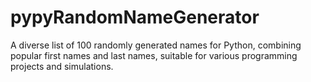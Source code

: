 # pypyRandomNameGenerator
A diverse list of 100 randomly generated names for Python, combining popular first names and last names, suitable for various programming projects and simulations.
